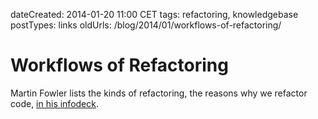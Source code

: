 dateCreated: 2014-01-20 11:00 CET
tags: refactoring, knowledgebase
postTypes: links
oldUrls: /blog/2014/01/workflows-of-refactoring/

# Workflows of Refactoring

Martin Fowler lists the kinds of refactoring, the reasons 
why we refactor code, [in his infodeck](http://martinfowler.com/articles/workflowsOfRefactoring/#2hats).
